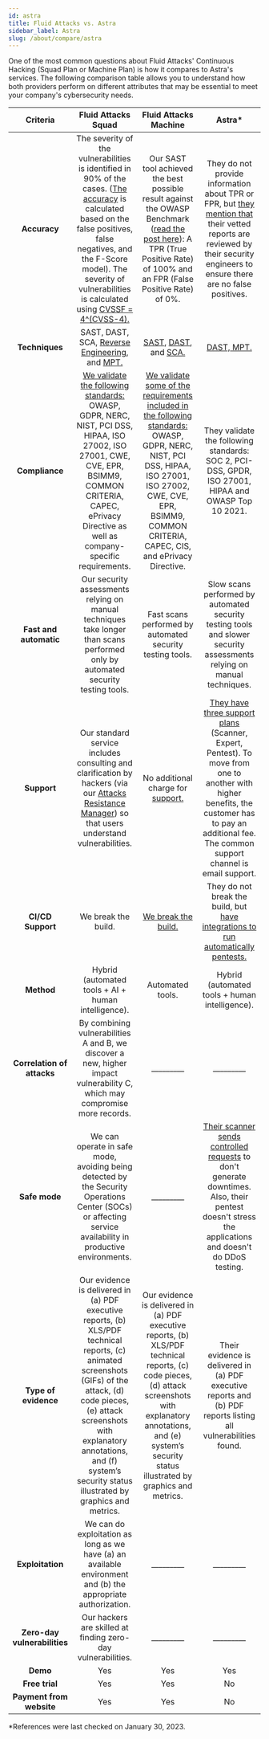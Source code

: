 ```yaml
---
id: astra
title: Fluid Attacks vs. Astra
sidebar_label: Astra
slug: /about/compare/astra
---
```


One of the most common questions
about Fluid Attacks' Continuous Hacking
(Squad Plan or Machine Plan)
is how it compares to Astra's services.
The following comparison table
allows you to understand
how both providers perform on different attributes
that may be essential to meet your company's cybersecurity needs.

|         **Criteria**         |                                                                                                                                               **Fluid Attacks  Squad**                                                                                                                                              |                                                                                                                            **Fluid Attacks Machine**                                                                                                                           |                                                                                                                                                        **Astra***                                                                                                                                                        |
|:----------------------------:|:-------------------------------------------------------------------------------------------------------------------------------------------------------------------------------------------------------------------------------------------------------------------------------------------------------------------:|:------------------------------------------------------------------------------------------------------------------------------------------------------------------------------------------------------------------------------------------------------------------------------:|:------------------------------------------------------------------------------------------------------------------------------------------------------------------------------------------------------------------------------------------------------------------------------------------------------------------------:|
| **Accuracy**                 | The severity of the vulnerabilities is  identified in 90% of the cases. ([The  accuracy](/about/sla/accuracy/) is calculated based on the false  positives, false negatives, and the F-Score  model). The severity of vulnerabilities is  calculated using [CVSSF = 4^(CVSS-4).](/about/faq/#adjustment-by-severity) | Our SAST tool achieved the best possible  result against the OWASP Benchmark  ([read the post here](https://fluidattacks.com/blog/owasp-benchmark-fluid-attacks/)): A TPR (True Positive  Rate) of 100% and an FPR (False Positive  Rate) of 0%.                               | They do not provide information about TPR or FPR, but [they mention that](https://help.getastra.com/en/article/what-are-false-positives-how-to-work-with-them-1j7fvdd/) their vetted reports are reviewed by their security engineers to ensure there are no false positives.                                            |
| **Techniques**               | SAST, DAST, SCA, [Reverse Engineering](https://fluidattacks.com/categories/re/), and [MPT.](https://fluidattacks.com/categories/re/)                                                                                                                                                                                 | [SAST](https://fluidattacks.com/categories/sast/), [DAST](https://fluidattacks.com/categories/sast/), and [SCA.](https://fluidattacks.com/categories/sca/)                                                                                                                      | [DAST, MPT.](https://help.getastra.com/en/article/what-are-the-different-vulnerability-scan-types-xrfepl/)                                                                                                                                                                                                               |
| **Compliance**               | [We validate the following standards:](https://docs.fluidattacks.com/criteria/compliance/)  OWASP, GDPR, NERC, NIST, PCI DSS,  HIPAA, ISO 27002, ISO 27001, CWE, CVE,  EPR, BSIMM9, COMMON CRITERIA,  CAPEC, ePrivacy Directive as well as  company-specific requirements.                                          | [We validate some of the requirements  included in the following standards:](https://docs.fluidattacks.com/criteria/compliance/) OWASP, GDPR, NERC, NIST, PCI DSS,  HIPAA, ISO 27001, ISO 27002, CWE, CVE,  EPR, BSIMM9, COMMON CRITERIA,  CAPEC, CIS, and ePrivacy Directive. | They validate the following standards:  SOC 2, PCI-DSS, GPDR, ISO 27001, HIPAA and OWASP Top 10 2021.                                                                                                                                                                                                                        |
| **Fast and automatic**       | Our security assessments relying on manual techniques take longer than scans performed only by automated security testing tools.                                                                                                                                                                                    | Fast scans performed by automated security testing tools.                                                                                                                                                                                                                      | Slow scans performed by automated security testing tools and slower security assessments relying on manual techniques.                                                                                                                                                                                                   |
| **Support**                  | Our standard service includes consulting  and clarification by hackers (via our  [Attacks Resistance Manager](https://docs.fluidattacks.com/machine/web/arm)) so that users  understand vulnerabilities.                                                                                                            | No additional charge for [support.](/machine/web/support/live-chat)                                                                                                                                                                                                            | [They have three support plans](https://help.getastra.com/en/article/what-are-the-various-support-levels-within-pentest-platform-pricing-zwaql4/) (Scanner, Expert, Pentest). To move from one to another with higher benefits, the customer has to pay an additional fee. The common support channel is email support. |
| **CI/CD Support**            | We break the build.                                                                                                                                                                                                                                                                                                  | [We break the build.](https://fluidattacks.com/solutions/devsecops/)                                                                                                                                                                                                            | They do not break the build, but [have integrations to run automatically pentests.](https://help.getastra.com/en/article/how-to-start-a-pentest-from-your-cicd-pipeline-1la2axv/)                                                                                                                                        |
| **Method**                   | Hybrid (automated tools + AI + human   intelligence).                                                                                                                                                                                                                                                               | Automated tools.                                                                                                                                                                                                                                                                | Hybrid (automated tools + human  intelligence).                                                                                                                                                                                                                                                                          |
| **Correlation of attacks**   | By combining vulnerabilities A and B, we   discover a new, higher impact   vulnerability C, which may compromise   more records.                                                                                                                                                                                    | _________                                                                                                                                                                                                                                                                      | _________                                                                                                                                                                                                                                                                                                                |
| **Safe mode**                | We can operate in safe mode, avoiding   being detected by the Security   Operations Center (SOCs) or affecting   service availability in productive   environments.                                                                                                                                                 | _________                                                                                                                                                                                                                                                                      | [Their scanner sends controlled requests](https://help.getastra.com/en/article/is-there-any-downtime-when-a-vulnerability-scan-or-a-pentest-is-happening-1j0qzez/) to don't generate downtimes. Also, their pentest doesn't stress the applications and doesn't do DDoS testing.                                         |
| **Type of evidence**         | Our evidence is delivered in (a) PDF   executive reports, (b) XLS/PDF technical   reports, (c) animated screenshots (GIFs)   of the attack, (d) code pieces, (e) attack   screenshots with explanatory annotations,   and (f) system’s security status illustrated   by graphics and metrics.                       | Our evidence is delivered in (a) PDF executive reports, (b) XLS/PDF technical reports, (c) code pieces, (d) attack screenshots with explanatory annotations, and (e) system’s security status illustrated by graphics and metrics.                                             | Their evidence is delivered in (a) PDF executive reports and (b) PDF reports listing all vulnerabilities found.                                                                                                                                                                                                          |
| **Exploitation**             | We can do exploitation as long as we   have (a) an available environment and   (b) the appropriate authorization.                                                                                                                                                                                                    | _________                                                                                                                                                                                                                                                                      | _________                                                                                                                                                                                                                                                                                                                |
| **Zero-day vulnerabilities** | Our hackers are skilled at finding   zero-day vulnerabilities.                                                                                                                                                                                                                                                      | _________                                                                                                                                                                                                                                                                      | _________                                                                                                                                                                                                                                                                                                                |
| **Demo**                     | Yes                                                                                                                                                                                                                                                                                                                 | Yes                                                                                                                                                                                                                                                                            | Yes                                                                                                                                                                                                                                                                                                                      |
| **Free trial**               | Yes                                                                                                                                                                                                                                                                                                                 | Yes                                                                                                                                                                                                                                                                            | No                                                                                                                                                                                                                                                                                                                       |
| **Payment from website**     | Yes                                                                                                                                                                                                                                                                                                                 | Yes                                                                                                                                                                                                                                                                            | No                                                                                                                                                                                                                                                                                                                       |

*References were last checked on January 30, 2023.
